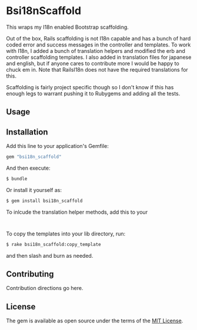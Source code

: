 # Bsi18nScaffold
This wraps my I18n enabled Bootstrap scaffolding.

Out of the box, Rails scaffolding is not I18n capable and has a bunch of hard
coded error and success messages in the controller and templates.  To work with 
I18n, I added a bunch of translation helpers and modified the erb and controller
scaffolding templates.  I also added in translation files for japanese and english,
but if anyone cares to contribute more I would be happy to chuck em in. Note that
RailsI18n does not have the required translations for this.

Scaffolding is fairly project specific though so I don't know if this has enough 
legs to warrant pushing it to Rubygems and adding all the tests.


## Usage

## Installation
Add this line to your application's Gemfile:

```ruby
gem "bsi18n_scaffold"
```

And then execute:
```bash
$ bundle
```

Or install it yourself as:
```bash
$ gem install bsi18n_scaffold
```

To inlcude the translation helper methods, add this to your 
``` app/helpers/applicaition_helper.rb
```

```include Bsi18nScaffold::ScaffoldHelper
```

To copy the templates into your lib directory, run:
```bash
$ rake bsi18n_scaffold:copy_template
```

and then slash and burn as needed.

## Contributing
Contribution directions go here.

## License
The gem is available as open source under the terms of the [MIT License](https://opensource.org/licenses/MIT).
